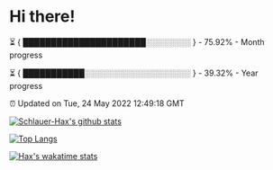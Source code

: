 # Hi there!

⏳ { ██████████████████████░░░░░░░░ } - 75.92% - Month progress

⏳ { ███████████░░░░░░░░░░░░░░░░░░░ } - 39.32% - Year progress

⏰ Updated on Tue, 24 May 2022 12:49:18 GMT


[![Schlauer-Hax's github stats](https://github-readme-stats.vercel.app/api?username=Schlauer-Hax&show_icons=true&theme=dark&count_private=true)](https://github.com/Schlauer-Hax)


[![Top Langs](https://github-readme-stats.vercel.app/api/top-langs/?username=Schlauer-Hax&layout=compact&theme=dark)](https://github.com/Schlauer-Hax?tab=repositories)


[![Hax's wakatime stats](https://github-readme-stats.vercel.app/api/wakatime?username=Hax&theme=dark)](https://wakatime.com/@Hax)

